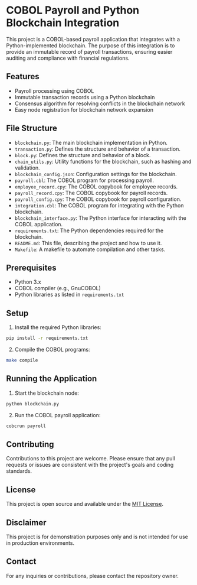 # COBOL Payroll and Python Blockchain Integration

This project is a COBOL-based payroll application that integrates with a Python-implemented blockchain. The purpose of this integration is to provide an immutable record of payroll transactions, ensuring easier auditing and compliance with financial regulations.

## Features

- Payroll processing using COBOL
- Immutable transaction records using a Python blockchain
- Consensus algorithm for resolving conflicts in the blockchain network
- Easy node registration for blockchain network expansion

## File Structure

- `blockchain.py`: The main blockchain implementation in Python.
- `transaction.py`: Defines the structure and behavior of a transaction.
- `block.py`: Defines the structure and behavior of a block.
- `chain_utils.py`: Utility functions for the blockchain, such as hashing and validation.
- `blockchain_config.json`: Configuration settings for the blockchain.
- `payroll.cbl`: The COBOL program for processing payroll.
- `employee_record.cpy`: The COBOL copybook for employee records.
- `payroll_record.cpy`: The COBOL copybook for payroll records.
- `payroll_config.cpy`: The COBOL copybook for payroll configuration.
- `integration.cbl`: The COBOL program for integrating with the Python blockchain.
- `blockchain_interface.py`: The Python interface for interacting with the COBOL application.
- `requirements.txt`: The Python dependencies required for the blockchain.
- `README.md`: This file, describing the project and how to use it.
- `Makefile`: A makefile to automate compilation and other tasks.

## Prerequisites

- Python 3.x
- COBOL compiler (e.g., GnuCOBOL)
- Python libraries as listed in `requirements.txt`

## Setup

1. Install the required Python libraries:

```bash
pip install -r requirements.txt
```

2. Compile the COBOL programs:

```bash
make compile
```

## Running the Application

1. Start the blockchain node:

```bash
python blockchain.py
```

2. Run the COBOL payroll application:

```bash
cobcrun payroll
```

## Contributing

Contributions to this project are welcome. Please ensure that any pull requests or issues are consistent with the project's goals and coding standards.

## License

This project is open source and available under the [MIT License](LICENSE).

## Disclaimer

This project is for demonstration purposes only and is not intended for use in production environments.

## Contact

For any inquiries or contributions, please contact the repository owner.


